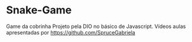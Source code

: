 # Snake-Game
 Game da cobrinha
 Projeto pela DIO no básico de Javascript. 
Vídeos aulas apresentadas por https://github.com/SpruceGabriela